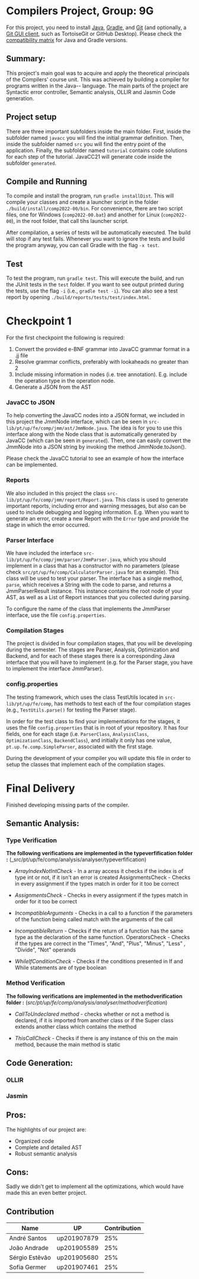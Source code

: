 # Compilers Project, Group: 9G

For this project, you need to install [Java](https://jdk.java.net/), [Gradle](https://gradle.org/install/), and [Git](https://git-scm.com/downloads/) (and optionally, a [Git GUI client](https://git-scm.com/downloads/guis), such as TortoiseGit or GitHub Desktop). Please check the [compatibility matrix](https://docs.gradle.org/current/userguide/compatibility.html) for Java and Gradle versions.

## Summary: 
This project's main goal was to acquire and apply the theoretical principals of the Compilers' course unit. This was achieved by building a compiler for programs written in the Java-- language. The main parts of the project are Syntactic error controller, Semantic analysis, OLLIR and Jasmin Code generation.

## Project setup

There are three important subfolders inside the main folder. First, inside the subfolder named ``javacc`` you will find the initial grammar definition. Then, inside the subfolder named ``src`` you will find the entry point of the application. Finally, the subfolder named ``tutorial`` contains code solutions for each step of the tutorial. JavaCC21 will generate code inside the subfolder ``generated``.

## Compile and Running

To compile and install the program, run ``gradle installDist``. This will compile your classes and create a launcher script in the folder ``./build/install/comp2022-00/bin``. For convenience, there are two script files, one for Windows (``comp2022-00.bat``) and another for Linux (``comp2022-00``), in the root folder, that call tihs launcher script.

After compilation, a series of tests will be automatically executed. The build will stop if any test fails. Whenever you want to ignore the tests and build the program anyway, you can call Gradle with the flag ``-x test``.

## Test

To test the program, run ``gradle test``. This will execute the build, and run the JUnit tests in the ``test`` folder. If you want to see output printed during the tests, use the flag ``-i`` (i.e., ``gradle test -i``).
You can also see a test report by opening ``./build/reports/tests/test/index.html``.

# Checkpoint 1
For the first checkpoint the following is required:

1. Convert the provided e-BNF grammar into JavaCC grammar format in a .jj file
2. Resolve grammar conflicts, preferably with lookaheads no greater than 2
3. Include missing information in nodes (i.e. tree annotation). E.g. include the operation type in the operation node.
4. Generate a JSON from the AST

### JavaCC to JSON
To help converting the JavaCC nodes into a JSON format, we included in this project the JmmNode interface, which can be seen in ``src-lib/pt/up/fe/comp/jmm/ast/JmmNode.java``. The idea is for you to use this interface along with the Node class that is automatically generated by JavaCC (which can be seen in ``generated``). Then, one can easily convert the JmmNode into a JSON string by invoking the method JmmNode.toJson().

Please check the JavaCC tutorial to see an example of how the interface can be implemented.

### Reports
We also included in this project the class ``src-lib/pt/up/fe/comp/jmm/report/Report.java``. This class is used to generate important reports, including error and warning messages, but also can be used to include debugging and logging information. E.g. When you want to generate an error, create a new Report with the ``Error`` type and provide the stage in which the error occurred.


### Parser Interface

We have included the interface ``src-lib/pt/up/fe/comp/jmm/parser/JmmParser.java``, which you should implement in a class that has a constructor with no parameters (please check ``src/pt/up/fe/comp/CalculatorParser.java`` for an example). This class will be used to test your parser. The interface has a single method, ``parse``, which receives a String with the code to parse, and returns a JmmParserResult instance. This instance contains the root node of your AST, as well as a List of Report instances that you collected during parsing.

To configure the name of the class that implements the JmmParser interface, use the file ``config.properties``.

### Compilation Stages 

The project is divided in four compilation stages, that you will be developing during the semester. The stages are Parser, Analysis, Optimization and Backend, and for each of these stages there is a corresponding Java interface that you will have to implement (e.g. for the Parser stage, you have to implement the interface JmmParser).


### config.properties

The testing framework, which uses the class TestUtils located in ``src-lib/pt/up/fe/comp``, has methods to test each of the four compilation stages (e.g., ``TestUtils.parse()`` for testing the Parser stage). 

In order for the test class to find your implementations for the stages, it uses the file ``config.properties`` that is in root of your repository. It has four fields, one for each stage (i.e. ``ParserClass``, ``AnalysisClass``, ``OptimizationClass``, ``BackendClass``), and initially it only has one value, ``pt.up.fe.comp.SimpleParser``, associated with the first stage.

During the development of your compiler you will update this file in order to setup the classes that implement each of the compilation stages.

# Final Delivery
Finished developing missing parts of the compiler.

## Semantic Analysis: 

### Type Verification

**The following verifications are implemented in the typeverfification folder :** (_src/pt/up/fe/comp/analysis/analyser/typeverfification)

- _ArrayIndexNotIntCheck_ - In a array access it checks if the index is of type int or not,  if it isn't an error is created
AssignmentsCheck - Checks in every assignment if the types match in order for it too be correct

- _AssignmentsCheck_ - Checks in every assignment if the types match in order for it too be correct

- _IncompatibleArguments_ - Checks in a call to a function if the parameters of the function being called match with the arguments of the call

- _IncompatibleReturn_ - Checks if the return of a function has the same type as the declaration of the same function.
OperatorsCheck - Checks if the types are correct in the "Times", "And", "Plus", "Minus", "Less" , "Divide", "Not" operands

- _WhileIfConditionCheck_ - Checks if the conditions presented in If and While statements are of type boolean

### Method Verification 
**The following verifications are implemented in the methodverification folder :** (_src/pt/up/fe/comp/analysis/analyser/methodverification_)

- _CallToUndeclared method_ - checks whether or not a method is declared, if it is imported from another class or if the Super class extends another class which contains the method

- _ThisCallCheck_ - Checks if there is any instance  of this on the main method, because the main method is static



## Code Generation: 

### OLLIR 

### Jasmin

## Pros: 
The highlights of our project are:
- Organized code
- Complete and detailed AST
- Robust semantic analysis

## Cons:
Sadly we didn't get to implement all the optimizations, which would have made this an even better project.

## Contribution
| Name     | UP | Contribution|
| ----------- | ----------- |----------- |
| André Santos   | up201907879   | 25%       |
| João Andrade   | up201905589        |25%|
| Sérgio Estêvão      | up201905680       |  25%|
| Sofia Germer   | up201907461        |25%|